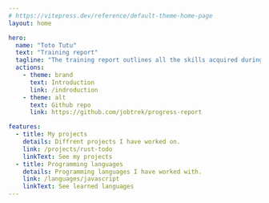 ```yaml
---
# https://vitepress.dev/reference/default-theme-home-page
layout: home

hero:
  name: "Toto Tutu"
  text: "Training report"
  tagline: "The training report outlines all the skills acquired during the CFC of computer scientist applications development."
  actions:
    - theme: brand
      text: Introduction
      link: /indroduction
    - theme: alt
      text: Github repo
      link: https://github.com/jobtrek/progress-report

features:
  - title: My projects
    details: Diffrent projects I have worked on.
    link: /projects/rust-todo
    linkText: See my projects
  - title: Programming languages
    details: Programming languages I have worked with.
    link: /languages/javascript
    linkText: See learned languages
---
```


